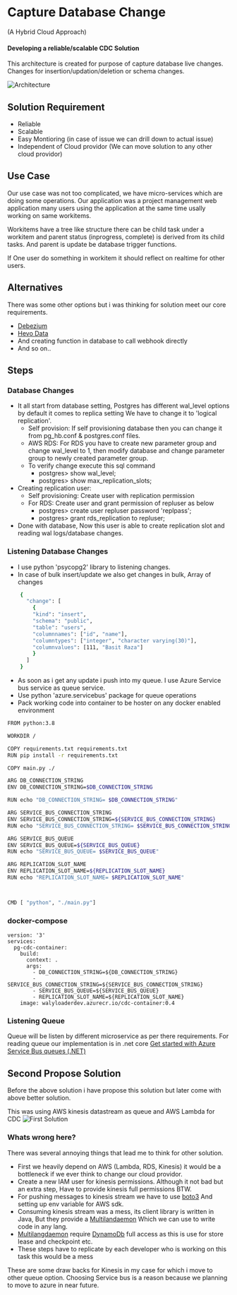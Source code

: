 
# Capture Database Change
(A Hybrid Cloud Approach)
#### Developing a reliable/scalable CDC Solution

This architecture is created for purpose of capture database live changes. 
Changes for insertion/updation/deletion or schema changes.


![Architecture](https://i.ibb.co/G2YDMFP/cdc-aws-azure-drawio-3.png)

## Solution Requirement

- Reliable
- Scalable 
- Easy Montioring (in case of issue we can drill down to actual issue)
- Independent of Cloud providor (We can move solution to any other cloud providor)


## Use Case

Our use case was not too complicated, we have micro-services which are doing some
operations. Our application was a project management web application many users using the application
at the same time usally working on same workitems. 

Workitems have a tree like structure there can be child task under a workitem and parent status (inprogress, complete)
is derived from its child tasks. And parent is update be database trigger functions.

If One user do something in workitem it should reflect on realtime for other users.





## Alternatives

There was some other options but i was thinking for solution meet our core requirements.
- [Debezium](https://debezium.io/)
- [Hevo Data]()
- And creating function in database to call webhook directly
- And so on..

## Steps

### Database Changes

- It all start from database setting, Postgres has different wal_level options by default it comes to replica setting
  We have to change it to 'logical replication'.
  - Self provision: If self provisioning database then you can change it from pg_hb.conf & postgres.conf files.
  - AWS RDS: For RDS you have to create new parameter group and change wal_level to 1, then modify database and change parameter group to 
    newly created parameter group.
  - To verify change execute this sql command 
    - postgres> show wal_level; 
    - postgres> show max_replication_slots;
- Creating replication user:  
  - Self provisioning: Create user with replication permission
  - For RDS: Create user and grant permission of repluser as below
    - postgres> create user repluser password 'replpass';  
    - postgres> grant rds_replication to repluser;
- Done with database, Now this user is able to create replication slot and reading wal logs/database changes.

### Listening Database Changes 

- I use python 'psycopg2' library to listening changes. 
- In case of bulk insert/update we also get changes in bulk, Array of changes
```bash
    {
      "change": [
        {
        "kind": "insert",
        "schema": "public",
        "table": "users",
        "columnnames": ["id", "name"],
        "columntypes": ["integer", "character varying(30)"],
        "columnvalues": [111, "Basit Raza"]
        }
      ]
    }
```
- As soon as i get any update i push into my queue. I use Azure Service bus service as queue service.
- Use python 'azure.servicebus' package for queue operations
- Pack working code into container to be hoster on any docker enabled environment
```bash
FROM python:3.8

WORKDIR /

COPY requirements.txt requirements.txt
RUN pip install -r requirements.txt

COPY main.py ./

ARG DB_CONNECTION_STRING
ENV DB_CONNECTION_STRING=$DB_CONNECTION_STRING

RUN echo "DB_CONNECTION_STRING= $DB_CONNECTION_STRING"

ARG SERVICE_BUS_CONNECTION_STRING
ENV SERVICE_BUS_CONNECTION_STRING=${SERVICE_BUS_CONNECTION_STRING}
RUN echo "SERVICE_BUS_CONNECTION_STRING= $SERVICE_BUS_CONNECTION_STRING"

ARG SERVICE_BUS_QUEUE
ENV SERVICE_BUS_QUEUE=${SERVICE_BUS_QUEUE}
RUN echo "SERVICE_BUS_QUEUE= $SERVICE_BUS_QUEUE"

ARG REPLICATION_SLOT_NAME
ENV REPLICATION_SLOT_NAME=${REPLICATION_SLOT_NAME}
RUN echo "REPLICATION_SLOT_NAME= $REPLICATION_SLOT_NAME"



CMD [ "python", "./main.py"]
```

### docker-compose
```
version: '3'
services:
  pg-cdc-container:
    build: 
      context: .
      args:
        - DB_CONNECTION_STRING=${DB_CONNECTION_STRING}
        - SERVICE_BUS_CONNECTION_STRING=${SERVICE_BUS_CONNECTION_STRING}
        - SERVICE_BUS_QUEUE=${SERVICE_BUS_QUEUE}
        - REPLICATION_SLOT_NAME=${REPLICATION_SLOT_NAME}
    image: walyloaderdev.azurecr.io/cdc-container:0.4
```

### Listening Queue 

Queue will be listen by different microservice as per there requirements.
For reading queue our implementation is in .net core
[Get started with Azure Service Bus queues (.NET)](https://docs.microsoft.com/en-us/azure/service-bus-messaging/service-bus-dotnet-get-started-with-queues)
## Second Propose Solution
Before the above solution i have propose this solution but later come with above better solution.

This was using AWS kinesis datastream as queue and AWS Lambda for CDC
![First Solution](https://i.ibb.co/QHvD3SL/Screenshot-2022-04-23-at-4-50-53-PM.png")

### Whats wrong here?
There was several annoying things that lead me to think for other solution.
- First we heavily depend on AWS (Lambda, RDS, Kinesis) it would be a bottleneck if we ever
  think to change our cloud providor.
- Create a new IAM user for kinesis permissions. Although it not bad but an extra step, Have to provide kinesis full permissions BTW.
- For pushing messages to kinesis stream we have to use [boto3](https://boto3.amazonaws.com/v1/documentation/api/latest/index.html) And setting up env variable for AWS sdk.
- Consuming kinesis stream was a mess, its client library is written in Java, But they provide a [Multilandaemon]() Which we can use to write code in any lang.
- [Multilangdaemon]() require [DynamoDb]() full access as this is use for store lease and checkpoint etc.
- These steps have to replicate by each developer who is working on this task this would be a mess

These are some draw backs for Kinesis in my case for which i move to other queue option. Choosing Service bus is a reason because we planning to move to azure in near future. 

